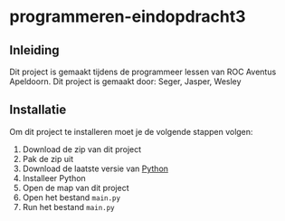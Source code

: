 # programmeren-eindopdracht3

## Inleiding
Dit project is gemaakt tijdens de programmeer lessen van ROC Aventus Apeldoorn. Dit project is gemaakt door: Seger, Jasper, Wesley

## Installatie
Om dit project te installeren moet je de volgende stappen volgen:
1. Download de zip van dit project
2. Pak de zip uit
3. Download de laatste versie van [Python](https://www.python.org/downloads/)
4. Installeer Python
5. Open de map van dit project
6. Open het bestand `main.py`
7. Run het bestand `main.py`